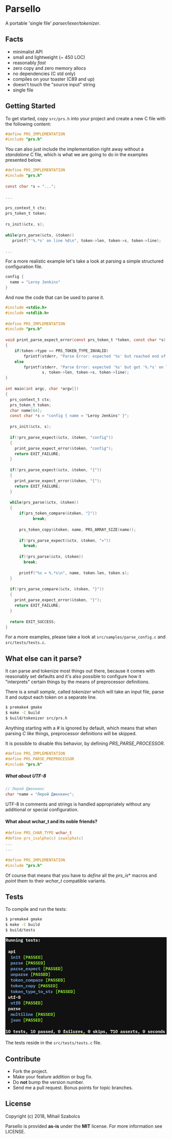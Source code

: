 Parsello
========
A portable 'single file' _parser/lexer/tokenizer_.

Facts
-----
- minimalist API
- small and lightweight (~ 450 LOC)
- reasonably _fast_
- zero copy and zero memory allocs
- no dependencies (C std only)
- compiles on your toaster (C89 and up)
- doesn't touch the "source input" string
- single file

Getting Started
---------------
To get started, copy `src/prs.h` into your project
and create a new C file with the following content:

```c
#define PRS_IMPLEMENTATION
#include "prs.h"
```

You can also just include the implementation right
away without a _standalone_ C file, which is what we
are going to do in the examples presented below.

```c
#define PRS_IMPLEMENTATION
#include "prs.h"

const char *s = "...";

...

prs_context_t ctx;
prs_token_t token;

rs_init(&ctx, s);

while(prs_parse(&ctx, &token))
   printf("'%.*s' on line %d\n", token->len, token->s, token->line);
   
...
```

For a more realistic example let's take a look at parsing a simple structured
configuration file.

```c
config {
  name = "Leroy Jenkins"
}
```

And now the code that can be used to parse it.

```c
#include <stdio.h>
#include <stdlib.h>

#define PRS_IMPLEMENTATION
#include "prs.h"

void print_parse_expect_error(const prs_token_t *token, const char *s) 
{
    if(token->type == PRS_TOKEN_TYPE_INVALID)
        fprintf(stderr, "Parse Error: expected '%s' but reached end of string\n", s); 
    else
        fprintf(stderr, "Parse Error: expected '%s' but got '%.*s' on line %u\n",
                s, token->len, token->s, token->line);
}

int main(int argc, char *argv[])
{
  prs_context_t ctx;
  prs_token_t token;
  char name[64];
  const char *s = "config { name = "Leroy Jenkins" }";
  
  prs_init(&ctx, s);
  
  if(!prs_parse_expect(&ctx, &token, "config"))
  {
    print_parse_expect_error(&token, "config");
    return EXIT_FAILURE;
  }
  
  if(!prs_parse_expect(&ctx, &token, "{"))
  {
    print_parse_expect_error(&token, "{");
    return EXIT_FAILURE;
  }
  
  while(prs_parse(&ctx, &token))
  {   
      if(prs_token_compare(&token, "}"))
            break;
            
      prs_token_copy(&token, name, PRS_ARRAY_SIZE(name));
      
      if(!prs_parse_expect(&ctx, &token, "="))
        break;
      
      if(!prs_parse(&ctx, &token))
        break;
      
      printf("%s = %.*s\n", name, token.len, token.s);
  }
  
  if(!prs_parse_compare(&ctx, &token, "}"))
  {
    print_parse_expect_error(&token, "}");
    return EXIT_FAILURE;
  }
  
  return EXIT_SUCCESS;
}
```

For a more examples, please take a look at `src/samples/parse_config.c` and `src/tests/tests.c`.

What else can it parse?
-----------------------
It can parse and tokenize most things out there, because it comes
with reasonably set defaults and it's also possible to configure
how it "interprets" certain things by the means of preprocessor
definitions.

There is a small _sample_, called _tokenizer_ which will take
an input file, parse it and output each token on a separate
line.

```bash
$ premake4 gmake
$ make -C build
$ build/tokenizer src/prs.h
```

Anything starting with a _#_ is ignored by default, which means that
when parsing _C like_ things, preprocessor definitions will be skipped.

It is possible to disable this behavior, by defining _PRS_PARSE_PROCESSOR_.

```c
#define PRS_IMPLEMENTATION
#define PRS_PARSE_PREPROCESSOR
#include "prs.h"
```
##### What about UTF-8

```c
// Лерой Дженкинс
char *name = "Лерой Дженкинс";
```

UTF-8 in comments and strings is handled appropriately without any
additional or special configuration.

#### What about wchar_t and its noble friends?

```c
#define PRS_CHAR_TYPE wchar_t
#define prs_isalpha(c) iswalpha(c)
...
...

#define PRS_IMPLEMENTATION
#include "prs.h"
```

Of course that means that you have to _define_ all the _prs_is_* macros and
_point_ them to their _wchar_t_ compatible variants.

Tests
-----
To compile and run the tests:

```bash
$ premake4 gmake
$ make -C build
$ build/tests
```

![Tests](src/tests/tests.png)

The tests reside in the `src/tests/tests.c` file.

Contribute
----------
* Fork the project.
* Make your feature addition or bug fix.
* Do **not** bump the version number.
* Send me a pull request. Bonus points for topic branches.

License
-------
Copyright (c) 2018, Mihail Szabolcs

Parsello is provided **as-is** under the **MIT** license.
For more information see LICENSE.
